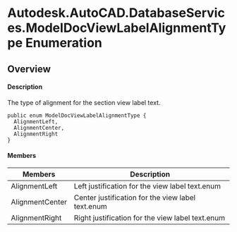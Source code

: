 # Autodesk.AutoCAD.DatabaseServices.ModelDocViewLabelAlignmentType Enumeration

## Overview

#### Description
The type of alignment for the section view label text.
```text
public enum ModelDocViewLabelAlignmentType {
  AlignmentLeft,
  AlignmentCenter,
  AlignmentRight
}
```

#### Members

| Members | Description |
| --- | --- |
| AlignmentLeft | Left justification for the view label text.enum |
| AlignmentCenter | Center justification for the view label text.enum |
| AlignmentRight | Right justification for the view label text.enum |
